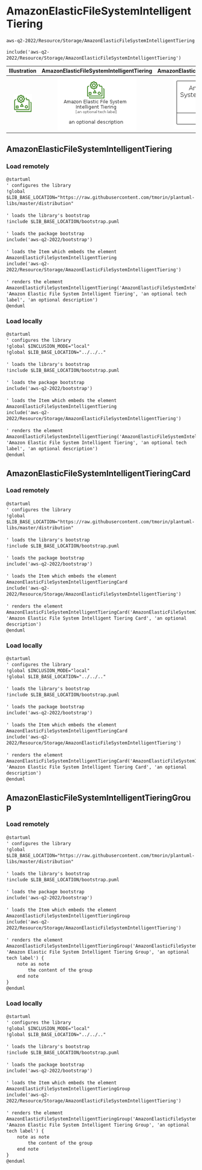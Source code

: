# AmazonElasticFileSystemIntelligentTiering


```text
aws-q2-2022/Resource/Storage/AmazonElasticFileSystemIntelligentTiering
```

```text
include('aws-q2-2022/Resource/Storage/AmazonElasticFileSystemIntelligentTiering')
```



| Illustration | AmazonElasticFileSystemIntelligentTiering | AmazonElasticFileSystemIntelligentTieringCard | AmazonElasticFileSystemIntelligentTieringGroup |
| :---: | :---: | :---: | :---: |
| ![illustration for Illustration](../../../aws-q2-2022/Resource/Storage/AmazonElasticFileSystemIntelligentTiering.png) | ![illustration for AmazonElasticFileSystemIntelligentTiering](../../../aws-q2-2022/Resource/Storage/AmazonElasticFileSystemIntelligentTiering.Local.png) | ![illustration for AmazonElasticFileSystemIntelligentTieringCard](../../../aws-q2-2022/Resource/Storage/AmazonElasticFileSystemIntelligentTieringCard.Local.png) | ![illustration for AmazonElasticFileSystemIntelligentTieringGroup](../../../aws-q2-2022/Resource/Storage/AmazonElasticFileSystemIntelligentTieringGroup.Local.png) |




## AmazonElasticFileSystemIntelligentTiering

### Load remotely
```plantuml
@startuml
' configures the library
!global $LIB_BASE_LOCATION="https://raw.githubusercontent.com/tmorin/plantuml-libs/master/distribution"

' loads the library's bootstrap
!include $LIB_BASE_LOCATION/bootstrap.puml

' loads the package bootstrap
include('aws-q2-2022/bootstrap')

' loads the Item which embeds the element AmazonElasticFileSystemIntelligentTiering
include('aws-q2-2022/Resource/Storage/AmazonElasticFileSystemIntelligentTiering')

' renders the element
AmazonElasticFileSystemIntelligentTiering('AmazonElasticFileSystemIntelligentTiering', 'Amazon Elastic File System Intelligent Tiering', 'an optional tech label', 'an optional description')
@enduml
```

### Load locally
```plantuml
@startuml
' configures the library
!global $INCLUSION_MODE="local"
!global $LIB_BASE_LOCATION="../../.."

' loads the library's bootstrap
!include $LIB_BASE_LOCATION/bootstrap.puml

' loads the package bootstrap
include('aws-q2-2022/bootstrap')

' loads the Item which embeds the element AmazonElasticFileSystemIntelligentTiering
include('aws-q2-2022/Resource/Storage/AmazonElasticFileSystemIntelligentTiering')

' renders the element
AmazonElasticFileSystemIntelligentTiering('AmazonElasticFileSystemIntelligentTiering', 'Amazon Elastic File System Intelligent Tiering', 'an optional tech label', 'an optional description')
@enduml
```

## AmazonElasticFileSystemIntelligentTieringCard

### Load remotely
```plantuml
@startuml
' configures the library
!global $LIB_BASE_LOCATION="https://raw.githubusercontent.com/tmorin/plantuml-libs/master/distribution"

' loads the library's bootstrap
!include $LIB_BASE_LOCATION/bootstrap.puml

' loads the package bootstrap
include('aws-q2-2022/bootstrap')

' loads the Item which embeds the element AmazonElasticFileSystemIntelligentTieringCard
include('aws-q2-2022/Resource/Storage/AmazonElasticFileSystemIntelligentTiering')

' renders the element
AmazonElasticFileSystemIntelligentTieringCard('AmazonElasticFileSystemIntelligentTieringCard', 'Amazon Elastic File System Intelligent Tiering Card', 'an optional description')
@enduml
```

### Load locally
```plantuml
@startuml
' configures the library
!global $INCLUSION_MODE="local"
!global $LIB_BASE_LOCATION="../../.."

' loads the library's bootstrap
!include $LIB_BASE_LOCATION/bootstrap.puml

' loads the package bootstrap
include('aws-q2-2022/bootstrap')

' loads the Item which embeds the element AmazonElasticFileSystemIntelligentTieringCard
include('aws-q2-2022/Resource/Storage/AmazonElasticFileSystemIntelligentTiering')

' renders the element
AmazonElasticFileSystemIntelligentTieringCard('AmazonElasticFileSystemIntelligentTieringCard', 'Amazon Elastic File System Intelligent Tiering Card', 'an optional description')
@enduml
```

## AmazonElasticFileSystemIntelligentTieringGroup

### Load remotely
```plantuml
@startuml
' configures the library
!global $LIB_BASE_LOCATION="https://raw.githubusercontent.com/tmorin/plantuml-libs/master/distribution"

' loads the library's bootstrap
!include $LIB_BASE_LOCATION/bootstrap.puml

' loads the package bootstrap
include('aws-q2-2022/bootstrap')

' loads the Item which embeds the element AmazonElasticFileSystemIntelligentTieringGroup
include('aws-q2-2022/Resource/Storage/AmazonElasticFileSystemIntelligentTiering')

' renders the element
AmazonElasticFileSystemIntelligentTieringGroup('AmazonElasticFileSystemIntelligentTieringGroup', 'Amazon Elastic File System Intelligent Tiering Group', 'an optional tech label') {
    note as note
        the content of the group
    end note
}
@enduml
```

### Load locally
```plantuml
@startuml
' configures the library
!global $INCLUSION_MODE="local"
!global $LIB_BASE_LOCATION="../../.."

' loads the library's bootstrap
!include $LIB_BASE_LOCATION/bootstrap.puml

' loads the package bootstrap
include('aws-q2-2022/bootstrap')

' loads the Item which embeds the element AmazonElasticFileSystemIntelligentTieringGroup
include('aws-q2-2022/Resource/Storage/AmazonElasticFileSystemIntelligentTiering')

' renders the element
AmazonElasticFileSystemIntelligentTieringGroup('AmazonElasticFileSystemIntelligentTieringGroup', 'Amazon Elastic File System Intelligent Tiering Group', 'an optional tech label') {
    note as note
        the content of the group
    end note
}
@enduml
```

